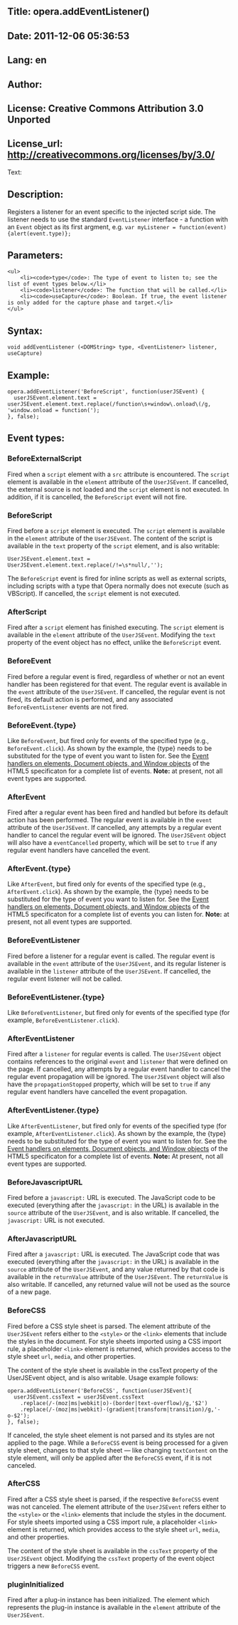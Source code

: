 Title: opera.addEventListener()
----
Date: 2011-12-06 05:36:53
----
Lang: en
----
Author: 
----
License: Creative Commons Attribution 3.0 Unported
----
License_url: http://creativecommons.org/licenses/by/3.0/
----
Text:

<h2>Description:</h2>

<p>Registers a listener for an event specific to the injected script side. The listener needs to use the standard <code>EventListener</code> interface - a function with an <code>Event</code> object as its first argment, e.g. <code>var myListener = function(event) {alert(event.type)};</code></p>

<h2>Parameters:</h2>


    <ul>
        <li><code>type</code>: The type of event to listen to; see the list of event types below.</li>
        <li><code>listener</code>: The function that will be called.</li>
        <li><code>useCapture</code>: Boolean. If true, the event listener is only added for the capture phase and target.</li>
    </ul>


<h2>Syntax:</h2>

<p><code>void addEventListener (&lt;DOMString&gt; type, &lt;EventListener&gt; listener, useCapture)</code></p>

<h2>Example:</h2>

<pre><code>opera.addEventListener(&#39;BeforeScript&#39;, function(userJSEvent) {
  userJSEvent.element.text = userJSEvent.element.text.replace(/function\s+window\.onload\(/g, &#39;window.onload = function(&#39;);
}, false);</code></pre>

<h2>Event types:</h2>

<h3>BeforeExternalScript</h3>

<p>Fired when a <code>script</code> element with a <code>src</code> attribute is encountered. The <code>script</code> element is available in the <code>element</code> attribute of the <code>UserJSEvent</code>. If cancelled, the external source is not loaded and the <code>script</code> element is not executed. In addition, if it is cancelled, the <code>BeforeScript</code> event will not fire.</p>

<h3>BeforeScript</h3>

<p>Fired before a <code>script</code> element is executed. The <code>script</code> element is available in the <code>element</code> attribute of the <code>UserJSEvent</code>. The content of the script is available in the <code>text</code> property of the <code>script</code> element, and is also writable:</p>

<pre><code>UserJSEvent.element.text = UserJSEvent.element.text.replace(/!=\s*null/,&#39;&#39;);</code></pre>

<p>The <code>BeforeScript</code> event is fired for inline scripts as well as external scripts, including scripts with a type that Opera normally does not execute (such as VBScript). If cancelled, the <code>script</code> element is not executed.</p>

<h3>AfterScript</h3>

<p>Fired after a <code>script</code> element has finished executing. The <code>script</code> element is available in the <code>element</code> attribute of the <code>UserJSEvent</code>. Modifying the <code>text</code> property of the event object has no effect, unlike the <code>BeforeScript</code> event.</p>

<h3>BeforeEvent</h3>

<p>Fired before a regular event is fired, regardless of whether or not an event handler has been registered for that event. The regular event is available in the <code>event</code> attribute of the <code>UserJSEvent</code>. If cancelled, the regular event is not fired, its default action is performed, and any associated <code>BeforeEventListener</code> events are not fired.</p>

<h3>BeforeEvent.{type}</h3>

<p>Like <code>BeforeEvent</code>, but fired only for events of the specified type (e.g., <code>BeforeEvent.click</code>). As shown by the example, the {type} needs to be substituted for the type of event you want to listen for. See the <a href="http://dev.w3.org/html5/spec/Overview.html#event-handlers-on-elements-document-objects-and-window-objects">Event handlers on elements, Document objects, and Window objects</a> of the HTML5 specificaton for a complete list of events. <strong>Note:</strong> at present, not all event types are supported.</p>

<h3>AfterEvent</h3>

<p>Fired after a regular event has been fired and handled but before its default action has been performed. The regular event is available in the <code>event</code> attribute of the <code>UserJSEvent</code>. If cancelled, any attempts by a regular event handler to cancel the regular event will be ignored. The <code>UserJSEvent</code> object will also have a <code>eventCancelled</code> property, which will be set to <code>true</code> if any regular event handlers have cancelled the event.</p>

<h3>AfterEvent.{type}</h3>

<p>Like <code>AfterEvent</code>, but fired only for events of the specified type (e.g., <code>AfterEvent.click</code>).
As shown by the example, the {type} needs to be substituted for the type of event you want to listen for. See the
<a href="http://dev.w3.org/html5/spec/Overview.html#event-handlers-on-elements-document-objects-and-window-objects">
Event handlers on elements, Document objects, and Window objects</a> of the HTML5 specificaton for a complete list of events
you can listen for. <strong>Note:</strong> at present, not all event types are supported.</p>

<h3>BeforeEventListener</h3>

<p>Fired before a listener for a regular event is called. The regular event is available in the <code>event</code> attribute of the <code>UserJSEvent</code>, and its regular listener is available in the <code>listener</code> attribute of the <code>UserJSEvent</code>. If cancelled, the regular event listener will not be called.</p>

<h3>BeforeEventListener.{type}</h3>

<p>Like <code>BeforeEventListener</code>, but fired only for events of the specified type (for example, <code>BeforeEventListener.click</code>).</p>

<h3>AfterEventListener</h3>

<p>Fired after a <code>listener</code> for regular events is called. The <code>UserJSEvent</code> object contains references to the original <code>event</code> and <code>listener</code> that were defined  on the page. If cancelled, any attempts by a regular event handler to cancel the regular event propagation will be ignored. The <code>UserJSEvent</code> object will also have the <code>propagationStopped</code> property, which will be set to <code>true</code> if any regular event handlers have cancelled the event propagation.</p>

<h3>AfterEventListener.{type}</h3>

<p>Like <code>AfterEventListener</code>, but fired only for events of the specified type (for example, <code>AfterEventListener.click</code>). As shown by the example, the {type} needs to be substituted for the type of event you want to listen for. See the <a href="http://dev.w3.org/html5/spec/Overview.html#event-handlers-on-elements-document-objects-and-window-objects">Event handlers on elements, Document objects, and Window objects</a> of the HTML5 specificaton for a complete list of events. <strong>Note:</strong> At present, not all event types are supported.</p>

<h3>BeforeJavascriptURL</h3>

<p>Fired before a <code>javascript:</code> URL is executed. The JavaScript code to be executed (everything after the <code>javascript:</code> in the URL) is available in the <code>source</code> attribute of the <code>UserJSEvent</code>, and is also writable. If cancelled, the <code>javascript:</code> URL is not executed.</p>

<h3>AfterJavascriptURL</h3>

<p>Fired after a <code>javascript:</code> URL is executed. The JavaScript code that was executed (everything after the <code>javascript:</code> in the URL) is available in the <code>source</code> attribute of the <code>UserJSEvent</code>, and any value returned by that code is available in the <code>returnValue</code> attribute of the <code>UserJSEvent</code>. The <code>returnValue</code> is also writable. If cancelled, any returned value will not be used as the source of a new page.</p>

<h3>BeforeCSS</h3>

<p>Fired before a CSS style sheet is parsed. The element attribute of the <code>UserJSEvent</code> refers either to the <code>&lt;style&gt;</code> or the <code>&lt;link&gt;</code> elements that include the styles in the document. For style sheets imported using a CSS import rule, a placeholder <code>&lt;link&gt;</code> element is returned, which provides access to the style sheet <code>url</code>, <code>media</code>, and other properties.</p>

<p>The content of the style sheet is available in the cssText property of the UserJSEvent object, and is also writable. Usage example follows:</p>

<pre><code class="javascript">opera.addEventListener(&#39;BeforeCSS&#39;, function(userJSEvent){
  userJSEvent.cssText = userJSEvent.cssText
    .replace(/-(moz|ms|webkit|o)-(border|text-overflow)/g,&#39;$2&#39;)
    .replace(/-(moz|ms|webkit)-(gradient|transform|transition)/g,&#39;-o-$2&#39;);
}, false);</code></pre>

<p>If canceled, the style sheet element is not parsed and its styles are not applied to the page. While a <code>BeforeCSS</code> event is being processed for a given style sheet, changes to that style sheet — like changing <code>textContent</code> on the style element, will only be applied after the <code>BeforeCSS</code> event, if it is not canceled.</p>

<h3>AfterCSS</h3>

<p>Fired after a CSS style sheet is parsed, if the respective <code>BeforeCSS</code> event was not canceled. The element attribute of the <code>UserJSEvent</code> refers either to the <code>&lt;style&gt;</code> or the <code>&lt;link&gt;</code> elements that include the styles in the document. For style sheets imported using a CSS import rule, a placeholder <code>&lt;link&gt;</code> element is returned, which provides access to the style sheet <code>url</code>, <code>media</code>, and other properties.</p>

<p>The content of the style sheet is available in the <code>cssText</code> property of the <code>UserJSEvent</code> object. Modifying the <code>cssText</code> property of the event object triggers a new <code>BeforeCSS</code> event.</p>

<h3>pluginInitialized</h3>

<p>Fired after a plug-in instance has been initialized. The element which represents the plug-in instance is available in the <code>element</code> attribute of the <code>UserJSEvent</code>.</p>

